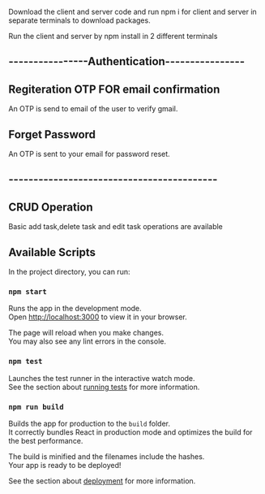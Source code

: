 Download the client and server code and run npm i for client and server in separate terminals to download packages.

Run the client and server by npm install in 2 different terminals

## ----------------Authentication----------------

## Regiteration OTP FOR email confirmation
An OTP is send to email of the user to verify gmail.

## Forget Password
An OTP is sent to your email for password reset.

## ------------------------------------------

## CRUD Operation
Basic add task,delete task and edit task operations are available

## Available Scripts

In the project directory, you can run:

### `npm start`

Runs the app in the development mode.\
Open [http://localhost:3000](http://localhost:3000) to view it in your browser.

The page will reload when you make changes.\
You may also see any lint errors in the console.

### `npm test`

Launches the test runner in the interactive watch mode.\
See the section about [running tests](https://facebook.github.io/create-react-app/docs/running-tests) for more information.

### `npm run build`

Builds the app for production to the `build` folder.\
It correctly bundles React in production mode and optimizes the build for the best performance.

The build is minified and the filenames include the hashes.\
Your app is ready to be deployed!

See the section about [deployment](https://facebook.github.io/create-react-app/docs/deployment) for more information.

